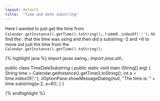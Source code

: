 ```yaml
---
layout: default
title:  "Time and date substring"
---
```

Here I wanted to just get the time from `Calendar.getInstance().getTime().toString();`. I used `.indexOf(':');` to find the : that the time was using and then did a substring -2 and +6 to move out just the time from the `Calendar.getInstance().getTime().toString();`

{% highlight java %}
import javax.swing.*;
import java.util.*;

public class TimeDateSubstring {
	public static void main (String[] arg) {
		String time = Calendar.getInstance().getTime().toString();
		int a = time.indexOf(':');
		JOptionPane.showMessageDialog(null, "The time is: " + time.substring(a-2, a+6));
	}
}

{% endhighlight %}
